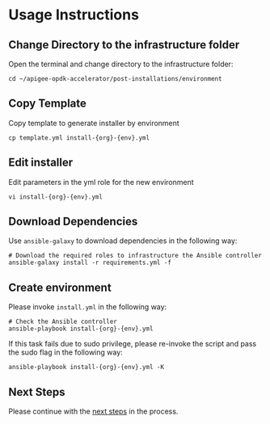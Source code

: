 # Usage Instructions

## Change Directory to the infrastructure folder
Open the terminal and change directory to the infrastructure folder:

    cd ~/apigee-opdk-accelerator/post-installations/environment

## Copy Template
Copy template to generate installer by environment

    cp template.yml install-{org}-{env}.yml
	
## Edit installer
Edit parameters in the yml role for the new environment

    vi install-{org}-{env}.yml

## Download Dependencies
Use `ansible-galaxy` to download dependencies in the following way: 

    # Download the required roles to infrastructure the Ansible controller
    ansible-galaxy install -r requirements.yml -f

## Create environment 

Please invoke `install.yml` in the following way:
    
    # Check the Ansible controller
    ansible-playbook install-{org}-{env}.yml

If this task fails due to sudo privilege, please re-invoke the script and pass the sudo flag in the following way: 

    ansible-playbook install-{org}-{env}.yml -K
    

## Next Steps

Please continue with the [next steps](../../README.md#usage-overview) in the process.